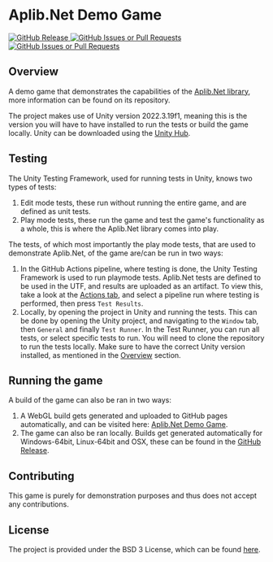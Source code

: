 # Aplib.Net Demo Game
[![GitHub Release](https://img.shields.io/github/v/release/team-zomsa/aplib.net-demo?label=GitHub%20Release)
](https://github.com/team-zomsa/aplib.net-demo/releases)
[![GitHub Issues or Pull Requests](https://img.shields.io/github/issues/team-zomsa/aplib.net-demo)](https://github.com/team-zomsa/aplib.net-demo/issues)
[![GitHub Issues or Pull Requests](https://img.shields.io/github/issues-pr/team-zomsa/aplib.net-demo)](https://github.com/team-zomsa/aplib.net-demo/pulls)


## Overview
A demo game that demonstrates the capabilities of the [Aplib.Net library](https://github.com/team-zomsa/aplib.net), more information can be found on its repository.

The project makes use of Unity version 2022.3.19f1, meaning this is the version you will have to have installed to run the tests or build the game locally.
Unity can be downloaded using the [Unity Hub](https://unity.com/unity-hub).


## Testing
The Unity Testing Framework, used for running tests in Unity, knows two types of tests:
1. Edit mode tests, these run without running the entire game, and are defined as unit tests.
2. Play mode tests, these run the game and test the game's functionality as a whole, this is where the Aplib.Net library comes into play.

The tests, of which most importantly the play mode tests, that are used to demonstrate Aplib.Net, of the game are/can be run in two ways:
1. In the GitHub Actions pipeline, where testing is done, the Unity Testing Framework is used to run playmode tests. Aplib.Net tests are defined to be used in the UTF, and results are uploaded as an artifact. To view this, take a look at the [Actions tab](https://github.com/team-zomsa/aplib.net-demo/actions), and select a pipeline run where testing is performed, then press `Test Results`.
2. Locally, by opening the project in Unity and running the tests. This can be done by opening the Unity project, and navigating to the `Window` tab, then `General` and finally `Test Runner`. In the Test Runner, you can run all tests, or select specific tests to run. You will need to clone the repository to run the tests locally. Make sure to have the correct Unity version installed, as mentioned in the [Overview](#overview) section.


## Running the game
A build of the game can also be ran in two ways:
1. A WebGL build gets generated and uploaded to GitHub pages automatically, and can be visited here: [Aplib.Net Demo Game](https://team-zomsa.github.io/aplib.net-demo/).
2. The game can also be ran locally. Builds get generated automatically for Windows-64bit, Linux-64bit and OSX, these can be found in the [GitHub Release](https://github.com/team-zomsa/aplib.net-demo/releases).


## Contributing
This game is purely for demonstration purposes and thus does not accept any contributions.


## License
The project is provided under the BSD 3 License, which can be found [here](https://github.com/team-zomsa/aplib.net-demo/blob/main/LICENSE).